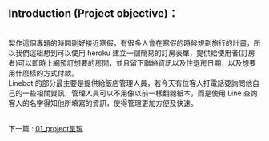 ## Introduction (Project objective)：
<br>  
製作這個專題的時間剛好接近寒假，有很多人會在寒假的時候規劃旅行的計畫，所以我們這組想到可以使用 heroku 建立一個簡易的訂房表單，提供給使用者(訂房者)可以即時上網預訂想要的房間，並且留下聯絡資訊以及住退房日期，以及想要用什麼樣的方式付款。
<br>  
Linebot 的部分最主要是提供給飯店管理人員，若今天有位客人打電話要詢問他自己的一些相關資訊，管理人員可以不用像以前一樣翻閱紙本，而是使用 Line 查詢客人的名字得知他所填寫的資訊，使得管理更加方便及快速。



\
下一篇 : [01_project呈現](01_project呈現.md)
